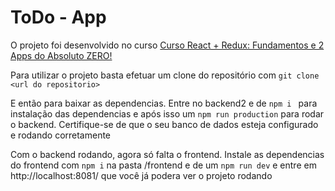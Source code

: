 # ToDo - App

O projeto foi desenvolvido no curso [Curso React + Redux: Fundamentos e 2 Apps do Absoluto ZERO!](https://www.udemy.com/course/react-redux-pt/)

Para utilizar o projeto basta efetuar um clone do repositório com `git clone <url do repositorio>`

E então para baixar as dependencias. Entre no backend2 e de `npm i ` para instalação das dependencias e após isso um `npm run production` para rodar o backend. Certifique-se de que o seu banco de dados esteja configurado e rodando corretamente

Com o backend rodando, agora só falta o frontend. Instale as dependencias do frontend com `npm i` na pasta /frontend e de um `npm run dev` e entre em http://localhost:8081/ que você já podera ver o projeto rodando